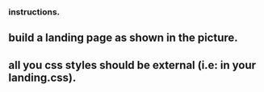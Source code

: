 ### instructions.


## build a landing page as shown in the picture.

## all you css styles should be external (i.e: in your landing.css).
